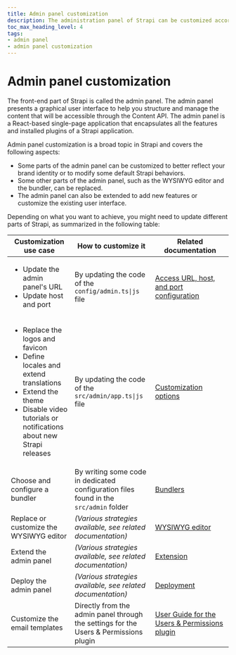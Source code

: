 ```yaml
---
title: Admin panel customization
description: The administration panel of Strapi can be customized according to your needs, so you can make it reflect your identity.
toc_max_heading_level: 4
tags:
- admin panel 
- admin panel customization
---
```


# Admin panel customization

The front-end part of Strapi is called the admin panel. The admin panel presents a graphical user interface to help you structure and manage the content that will be accessible through the Content API. The admin panel is a React-based single-page application that encapsulates all the features and installed plugins of a Strapi application.

Admin panel customization is a broad topic in Strapi and covers the following aspects:

- Some parts of the admin panel can be customized to better reflect your brand identity or to modify some default Strapi behaviors.
- Some other parts of the admin panel, such as the WYSIWYG editor and the bundler, can be replaced.
- The admin panel can also be extended to add new features or customize the existing user interface.

Depending on what you want to achieve, you might need to update different parts of Strapi, as summarized in the following table:

| Customization use case | How to customize it | Related documentation |
|---------------------------|-----------------------|-----------------------|
| <ul><li>Update the admin panel's URL</li><li>Update host and port</li></ul>  | By updating the code of the <code>config/admin.ts&#124;js</code> file | [Access URL, host, and port configuration](/dev-docs/admin-panel-customization/url-host-port) |
| <ul><li>Replace the logos and favicon</li><li>Define locales and extend translations</li><li>Extend the theme</li><li>Disable video tutorials or notifications about new Strapi releases</li></ul> | By updating the code of the <code>src/admin/app.ts&#124;js</code> file | [Customization options](/dev-docs/admin-panel-customization/options) |
| Choose and configure a bundler | By writing some code in dedicated configuration files found in the `src/admin` folder | [Bundlers](/dev-docs/admin-panel-customization/bundlers) |
| Replace or customize the WYSIWYG editor | _(Various strategies available, see related documentation)_ | [WYSIWYG editor](/dev-docs/admin-panel-customization/wysiwyg-editor) |
| Extend the admin panel | _(Various strategies available, see related documentation)_ | [Extension](/dev-docs/admin-panel-customization/extension) |
| Deploy the admin panel | _(Various strategies available, see related documentation)_ | [Deployment](/dev-docs/admin-panel-customization/deployment) |
| Customize the email templates | Directly from the admin panel through the settings for the Users & Permissions plugin | [User Guide for the Users&nbsp;&&nbsp;Permissions plugin](/user-docs/settings/configuring-users-permissions-plugin-settings#configuring-email-templates) |
